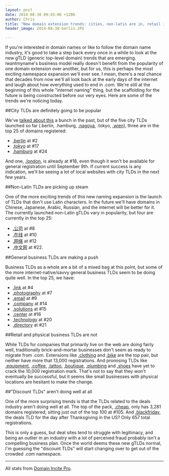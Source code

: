 ```yaml
---
layout: post
date: 2014-08-30 09:43:06 +1200
author: Chris
title: "New domain extension trends: cities, non-latin are in, retail is not"
header_image: 2014-08-30-berlin.JPG

---
```


<!-- excerpt -->

If you're interested in domain names or like to follow the domain name industry, it's good to take a step back every once in a while to look at the new gTLD (generic top-level domain) trends that are emerging. iwantmyname's business model really doesn't benefit from the popularity of one domain extension over another, but for us, this is perhaps the most exciting namespace expansion we'll ever see. I mean, there's a real chance that decades from now we'll all look back at the early days of the internet and laugh about how everything used to end in .com. We're still at the beginning of this whole "internet naming" thing, but the scaffolding for the future is being constructed before our very eyes. Here are some of the trends we're noticing today.

<!-- /excerpt -->

##City TLDs are definitely going to be popular

We've [talked about this](http://blog.iwantmyname.com/2014/08/hyperlocalize-with-a-city-tld.html) a bunch in the past, but of the five city TLDs launched so far (.berlin, .hamburg, [.nagoya](https://iwantmyname.com/domains/dot-nagoya), .tokyo, [.wien](https://iwantmyname.com/domains/dot-wien)), three are in the top 25 of domains registered:

 + [.berlin](https://iwantmyname.com/domains/dot-berlin) at #2
 + [.tokyo](https://iwantmyname.com/domains/dot-tokyo) at #17
 + [.hamburg](https://iwantmyname.com/domains/dot-hamburg) at #24

And one, [.london](https://iwantmyname.com/domains/dot-london), is already at #18, even though it won't be available for general registration until September 9th. If current success is any indication, we'll be seeing a lot of local websites with city TLDs in the next few years.

##Non-Latin TLDs are picking up steam

One of the more exciting trends of this new naming expansion is the launch of TLDs that don't use Latin characters. In the future we'll have domains in Chinese, Japanese, Arabic, Russian, and the internet will be better for it. The currently launched non-Latin gTLDs vary in popularity, but four are currently in the top 25:

+ [.公司](https://iwantmyname.com/domains/dot-berlin) at #8
+ [.在线](https://iwantmyname.com/domains/dot-berlin) at #10
+ [.网络](https://iwantmyname.com/domains/dot-berlin) at #12
+ [.中文网](https://iwantmyname.com/domains/dot-berlin) at #22. 

##General business TLDs are making a push

Business TLDs as a whole are a bit of a mixed bag at this point, but some of the more internet-native/savvy general business TLDs seem to be doing quite well. In the top 25, we have: 

+ [.link](https://iwantmyname.com/domains/dot-link) at #4
+ [.photography](https://iwantmyname.com/domains/dot-photography) at #7
+ [.email](https://iwantmyname.com/domains/dot-email) at #9
+ [.company](https://iwantmyname.com/domains/dot-company) at #14
+ [.solutions](https://iwantmyname.com/domains/dot-solutions) at #15
+ [.center](https://iwantmyname.com/domains/dot-center) at #16
+ [.technology](https://iwantmyname.com/domains/dot-technology) at #20
+ [.directory](https://iwantmyname.com/domains/dot-directory) at #21

##Retail and physical business TLDs are not

While TLDs for companies that primarily live on the web are doing fairly well, traditionally brick-and-mortar businesses don't seem as ready to migrate from .com. Extensions like [.clothing](https://iwantmyname.com/domains/dot-clothing) and [.bike](https://iwantmyname.com/domains/dot-bike) are the top pair, but neither have more that 13,000 registrations. And promising TLDs like [.equipment](https://iwantmyname.com/domains/dot-equipment), [.coffee](https://iwantmyname.com/domains/dot-coffee), [.tattoo](https://iwantmyname.com/domains/dot-tattoo), [.boutique](https://iwantmyname.com/domains/dot-boutique), [.plumbing](https://iwantmyname.com/domains/dot-plumbing) and [.shoes](https://iwantmyname.com/domains/dot-shoes) have yet to crack the 10,000 registration mark. That's not to say that they won't eventually be successful, but it seems like small businesses with physical locations are hesitant to make the change.

##"Discount TLDs" aren't doing well at all

One of the more surprising trends is that the TLDs related to the deals industry aren't doing well at all. The top of the pack, [.cheap](https://iwantmyname.com/domains/dot-cheap), only has 3,281 domains registered, sitting just out of the top 100 at #105. And [.blackfriday](https://iwantmyname.com/domains/dot-blackfriday), the deals TLD for the day after Thanksgiving in the US? Only 657 total registrations.

This is only a guess, but deal sites tend to struggle with legitimacy, and being an outlier in an industry with a lot of perceived fraud probably isn't a compelling business plan. Once the world deems these new gTLDs normal, I'm guessing the "discount TLDs" will start changing over to get out of the crowded .com namespace.

***

All stats from [Domain Incite Pro](http://domainincite.com/pro/new-gtld-zone-file-report/).




